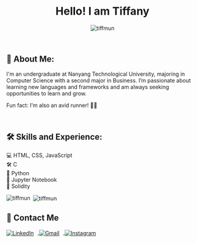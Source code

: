 <h1 align="center">Hello! I am Tiffany</h1>
<p align="center"> <img src="https://komarev.com/ghpvc/?username=tiffmun&label=Profile%20views&color=0e75b6&style=flat" alt="tiffmun" /> </p>
<br>

## 📝 About Me:
<p align="left">
I'm an undergraduate at Nanyang Technological University, majoring in Computer Science with a second major in Business. I’m passionate about learning new languages and frameworks and am always seeking opportunities to learn and grow. 

Fun fact: I'm also an avid runner! 🏃‍♂️
</p>
<br>


## 🛠️ Skills and Experience:
<p align="left">
  💻 HTML, CSS, JavaScript <br>
  🛠️ C <br>
  🐍 Python <br>
  📓 Jupyter Notebook <br>
  🔗 Solidity <br>
</p>

<p><img align="left" src="https://github-readme-stats.vercel.app/api/top-langs?username=tiffmun&show_icons=true&locale=en&layout=compact" alt="tiffmun" /></p>
<p>&nbsp;<img align="center" src="https://github-readme-stats.vercel.app/api?username=tiffmun&show_icons=true&locale=en" alt="tiffmun" /></p>


## 🔗 Contact Me 
<p align="left">
  <a href="https://linkedin.com/in/tiffany-mun" target="_blank">
    <img src="https://img.icons8.com/ios-filled/50/000000/linkedin.png" alt="LinkedIn" style="vertical-align: middle; margin-right: 10px;" />
  </a>
  <a href="mailto:eyitstiff@gmail.com" target="_blank">
    <img src="https://img.icons8.com/ios-filled/50/000000/gmail.png" alt="Gmail" style="vertical-align: middle; margin-right: 10px;" />
  </a>
  <a href="https://instagram.com/tiffanymun" target="_blank">
    <img src="https://img.icons8.com/ios-filled/50/000000/instagram-new.png" alt="Instagram" style="vertical-align: middle;" />
  </a>
</p>

